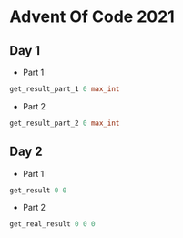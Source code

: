 # Advent Of Code 2021
## Day 1
* Part 1
```ocaml
get_result_part_1 0 max_int
```
* Part 2
```ocaml
get_result_part_2 0 max_int
```
## Day 2
* Part 1
```ocaml
get_result 0 0
```
* Part 2
```ocaml
get_real_result 0 0 0
```